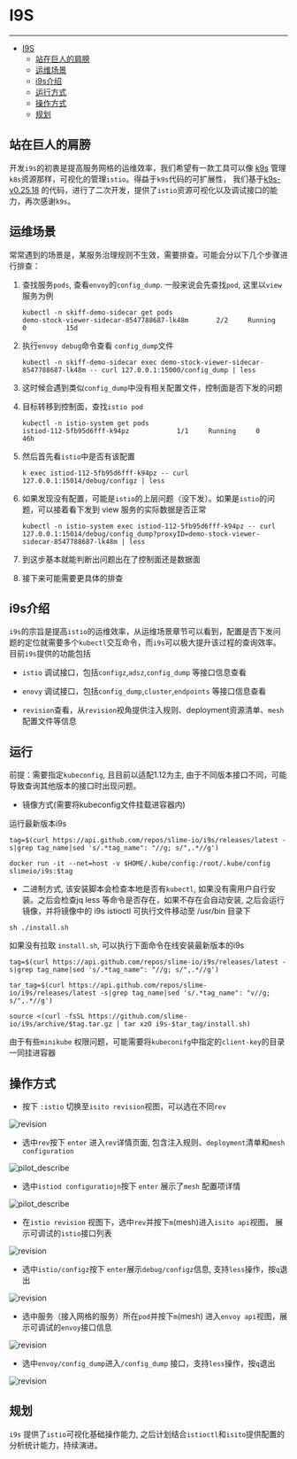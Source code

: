 # I9S

------

- [I9S](#i9s)
  - [站在巨人的肩膀](#站在巨人的肩膀)
  - [运维场景](#运维场景)
  - [i9s介绍](#i9s介绍)
  - [运行方式](#运行方式)
  - [操作方式](#操作方式)
  - [规划](#规划)



## 站在巨人的肩膀

开发`i9s`的初衷是提高服务网格的运维效率，我们希望有一款工具可以像 [k9s](https://github.com/derailed/k9s) 管理`k8s`资源那样，可视化的管理`istio`。得益于`k9s`代码的可扩展性， 我们基于[k9s-v0.25.18](https://github.com/derailed/k9s/releases/tag/v0.25.18) 的代码，进行了二次开发，提供了`istio`资源可视化以及调试接口的能力，再次感谢`k9s`。

## 运维场景

常常遇到的场景是，某服务治理规则不生效，需要排查。可能会分以下几个步骤进行排查：

1. 查找服务`pods`, 查看`envoy`的`config_dump`. 一般来说会先查找`pod`, 这里以`view`服务为例

   ```
   kubectl -n skiff-demo-sidecar get pods
   demo-stock-viewer-sidecar-8547788687-lk48m       2/2     Running   0          15d
   ```

2. 执行`envoy debug`命令查看 `config_dump`文件

   ```
   kubectl -n skiff-demo-sidecar exec demo-stock-viewer-sidecar-8547788687-lk48m -- curl 127.0.0.1:15000/config_dump | less
   ```

3. 这时候会遇到类似`config_dump`中没有相关配置文件，控制面是否下发的问题

4. 目标转移到控制面，查找`istio pod`

   ```
   kubectl -n istio-system get pods
   istiod-112-5fb95d6fff-k94pz            1/1     Running     0          46h
   ```

5. 然后首先看`istio`中是否有该配置

   ```
   k exec istiod-112-5fb95d6fff-k94pz -- curl 127.0.0.1:15014/debug/configz | less
   ```

6. 如果发现没有配置，可能是`istio`的上层问题（没下发）。如果是`istio`的问题，可以接着看下发到 view 服务的实际数据是否正常

   ```
   kubectl -n istio-system exec istiod-112-5fb95d6fff-k94pz -- curl 127.0.0.1:15014/debug/config_dump?proxyID=demo-stock-viewer-sidecar-8547788687-lk48m | less
   ```

7. 到这步基本就能判断出问题出在了控制面还是数据面

8. 接下来可能需要更具体的排查

## i9s介绍

`i9s`的宗旨是提高`istio`的运维效率，从运维场景章节可以看到，配置是否下发问题的定位就需要多个`kubectl`交互命令，而`i9s`可以极大提升该过程的查询效率。目前`i9s`提供的功能包括

- `istio` 调试接口，包括`configz`,`adsz`,`config_dump` 等接口信息查看

- `enovy` 调试接口，包括`config_dump`,`cluster`,`endpoints` 等接口信息查看

- `revision`查看，从`revision`视角提供注入规则、deployment资源清单、`mesh`配置文件等信息

  


## 运行

前提：需要指定`kubeconfig`, 且目前以适配1.12为主, 由于不同版本接口不同，可能导致查询其他版本的接口时出现问题。

- 镜像方式(需要将kubeconfig文件挂载进容器内)

运行最新版本i9s
```
tag=$(curl https://api.github.com/repos/slime-io/i9s/releases/latest -s|grep tag_name|sed 's/.*tag_name": "//g; s/",.*//g')

docker run -it --net=host -v $HOME/.kube/config:/root/.kube/config slimeio/i9s:$tag
```

- 二进制方式, 该安装脚本会检查本地是否有`kubectl`, 如果没有需用户自行安装。之后会检查jq less 等命令是否存在，如果不存在会自动安装, 之后会运行镜像，并将镜像中的 i9s istioctl 可执行文件移动至 /usr/bin 目录下
```
sh ./install.sh
```
如果没有拉取 `install.sh`, 可以执行下面命令在线安装最新版本的i9s
```
tag=$(curl https://api.github.com/repos/slime-io/i9s/releases/latest -s|grep tag_name|sed 's/.*tag_name": "//g; s/",.*//g')

tar_tag=$(curl https://api.github.com/repos/slime-io/i9s/releases/latest -s|grep tag_name|sed 's/.*tag_name": "v//g; s/",.*//g')

source <(curl -fsSL https://github.com/slime-io/i9s/archive/$tag.tar.gz | tar xzO i9s-$tar_tag/install.sh)
```

由于有些`minikube` 权限问题，可能需要将`kubeconifg`中指定的`client-key`的目录一同挂进容器

## 操作方式

- 按下 `:istio` 切换至`isito revision`视图，可以选在不同`rev`

![revision](./media/revision.png)

- 选中`rev`按下 `enter` 进入`rev`详情页面, 包含注入规则、`deployment`清单和`mesh configuration`

![pilot_describe](./media/pilot_describe.png)

- 选中`istiod configuratiojn`按下 `enter` 展示了`mesh` 配置项详情

![pilot_describe](./media/istio_configmap.png)

- 在`istio revision` 视图下，选中`rev`并按下`m`(mesh)进入`isito api`视图， 展示可调试的`istio`接口列表

![revision](./media/pilot_api.png)

- 选中`istio/configz`按下 `enter`展示`debug/configz`信息, 支持`less`操作，按`q`退出

![revision](./media/configz.png)

- 选中服务（接入网格的服务）所在`pod`并按下`m`(mesh) 进入`envoy api`视图，展示可调试的`envoy`接口信息

![revision](./media/envoy_api.png)

- 选中`envoy/config_dump`进入`/config_dump` 接口，支持`less`操作，按`q`退出

![revision](./media/config_dump.png)

## 规划

`i9s` 提供了`istio`可视化基础操作能力, 之后计划结合`istioctl`和`isito`提供配置的分析统计能力，持续演进。

